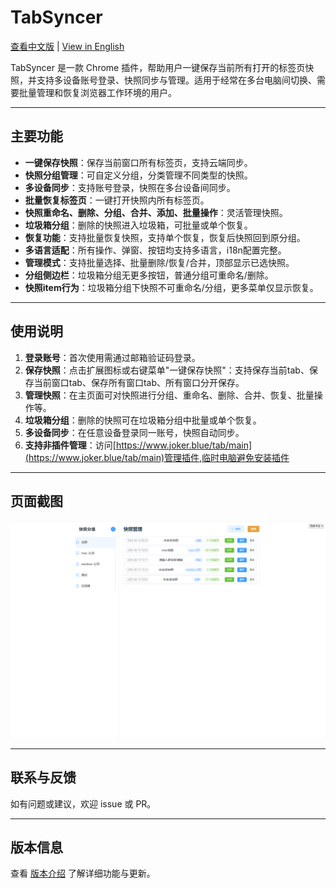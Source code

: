 # TabSyncer

[查看中文版](README.md) | [View in English](README.en.md)

TabSyncer 是一款 Chrome 插件，帮助用户一键保存当前所有打开的标签页快照，并支持多设备账号登录、快照同步与管理。适用于经常在多台电脑间切换、需要批量管理和恢复浏览器工作环境的用户。

---

## 主要功能
- **一键保存快照**：保存当前窗口所有标签页，支持云端同步。
- **快照分组管理**：可自定义分组，分类管理不同类型的快照。
- **多设备同步**：支持账号登录，快照在多台设备间同步。
- **批量恢复标签页**：一键打开快照内所有标签页。
- **快照重命名、删除、分组、合并、添加、批量操作**：灵活管理快照。
- **垃圾箱分组**：删除的快照进入垃圾箱，可批量或单个恢复。
- **恢复功能**：支持批量恢复快照，支持单个恢复，恢复后快照回到原分组。
- **多语言适配**：所有操作、弹窗、按钮均支持多语言，i18n配置完整。
- **管理模式**：支持批量选择、批量删除/恢复/合并，顶部显示已选快照。
- **分组侧边栏**：垃圾箱分组无更多按钮，普通分组可重命名/删除。
- **快照item行为**：垃圾箱分组下快照不可重命名/分组，更多菜单仅显示恢复。

---

## 使用说明
1. **登录账号**：首次使用需通过邮箱验证码登录。
2. **保存快照**：点击扩展图标或右键菜单"一键保存快照"：支持保存当前tab、保存当前窗口tab、保存所有窗口tab、所有窗口分开保存。
3. **管理快照**：在主页面可对快照进行分组、重命名、删除、合并、恢复、批量操作等。
4. **垃圾箱分组**：删除的快照可在垃圾箱分组中批量或单个恢复。
5. **多设备同步**：在任意设备登录同一账号，快照自动同步。
6. **支持非插件管理**：访问[https://www.joker.blue/tab/main](https://www.joker.blue/tab/main)管理插件,临时电脑避免安装插件

---

## 页面截图
![功能页面截图](resource/function.png)

---

## 联系与反馈
如有问题或建议，欢迎 issue 或 PR。

---

## 版本信息
查看 [版本介绍](VERSION.zh.md) 了解详细功能与更新。


